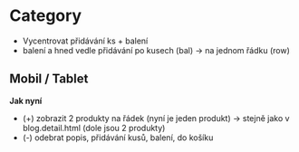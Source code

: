 # Category
- Vycentrovat přidávání ks + balení
- balení a hned vedle přidávání po kusech (bal) -> na jednom řádku (row)

## Mobil /  Tablet
**Jak nyní**
- (+) zobrazit 2 produkty na řádek (nyní je jeden produkt) -> stejně jako v blog.detail.html (dole jsou 2 produkty)
- (-) odebrat popis, přidávání kusů, balení, do košíku


